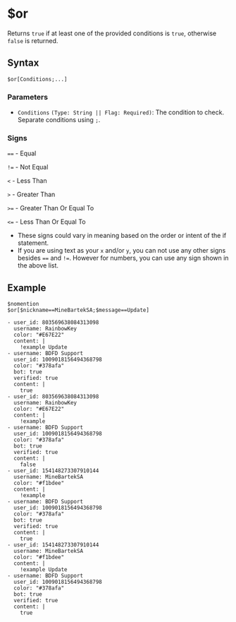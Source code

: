 # $or
Returns `true` if at least one of the provided conditions is `true`, otherwise `false` is returned.

## Syntax
```
$or[Conditions;...]
```

### Parameters
- `Conditions` `(Type: String || Flag: Required)`: The condition to check. Separate conditions using `;`.

### Signs
`==` - Equal

`!=` - Not Equal

`<` -  Less Than

`>` - Greater Than

`>=` - Greater Than Or Equal To

`<=` - Less Than Or Equal To
- These signs could vary in meaning based on the order or intent of the if statement.
- If you are using text as your `x` and/or `y`, you can not use any other signs besides `==` and `!=`. However for numbers, you can use any sign shown in the above list.

## Example
```
$nomention
$or[$nickname==MineBartekSA;$message==Update]
```

``` discord yaml
- user_id: 803569638084313098
  username: RainbowKey
  color: "#E67E22"
  content: |
    !example Update
- username: BDFD Support
  user_id: 1009018156494368798
  color: "#378afa"
  bot: true
  verified: true
  content: |
    true
- user_id: 803569638084313098
  username: RainbowKey
  color: "#E67E22"
  content: |
    !example
- username: BDFD Support
  user_id: 1009018156494368798
  color: "#378afa"
  bot: true
  verified: true
  content: |
    false
- user_id: 154148273307910144
  username: MineBartekSA
  color: "#f1bdee"
  content: |
    !example 
- username: BDFD Support
  user_id: 1009018156494368798
  color: "#378afa"
  bot: true
  verified: true
  content: |
    true
- user_id: 154148273307910144
  username: MineBartekSA
  color: "#f1bdee"
  content: |
    !example Update
- username: BDFD Support
  user_id: 1009018156494368798
  color: "#378afa"
  bot: true
  verified: true
  content: |
    true
  ```
